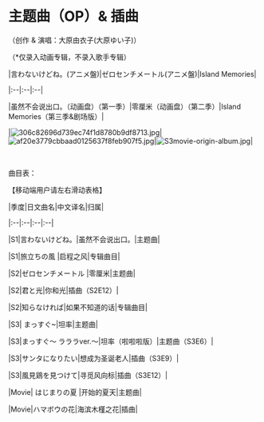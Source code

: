# 主题曲（OP）& 插曲

（创作 & 演唱：大原由衣子(大原ゆい子)）

（*仅录入动画专辑，不录入歌手专辑）

|言わないけどね。(アニメ盤)|ゼロセンチメートル(アニメ盤)|Island Memories|

|:--|:--|:--|

|虽然不会说出口。（动画盘）（第一季）|零厘米（动画盘）（第二季）|Island Memories（第三季&剧场版）|

|![306c82696d739ec74f1d8780b9df8713.jpg](https://pic.mufeng086.com/i/2023/05/08/64588c2a4fa54.jpg)|![af20e3779cbbaad0125637f8feb907f5.jpg](https://pic.mufeng086.com/i/2023/05/08/64588c2bd5ea6.jpg)|![S3movie-origin-album.jpg](https://pic.mufeng086.com/i/2023/05/08/64588d221f02c.jpg)|

<br/>

曲目表：

【移动端用户请左右滑动表格】

|季度|日文曲名|中文译名|归属|

|:--|:--|:--|:--|

|S1|言わないけどね。|虽然不会说出口。|主题曲|

|S1|旅立ちの風 |启程之风|专辑曲目|

|S2|ゼロセンチメートル |零厘米|主题曲|

|S2|君と光|你和光|插曲（S2E12）|

|S2|知らなければ|如果不知道的话|专辑曲目|

|S3| まっすぐ~|坦率|主题曲|

|S3|まっすぐ～ ラララver.～|坦率（啦啦啦版）|主题曲（S3E6）|

|S3|サンタになりたい|想成为圣诞老人|插曲（S3E9）|

|S3|風見鶏を見つけて|寻觅风向标|插曲（S3E12）|

|Movie| はじまりの夏 |开始的夏天|主题曲|

|Movie|ハマボウの花|海滨木槿之花|插曲|

